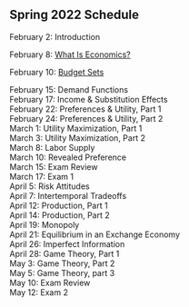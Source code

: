 ## Spring 2022 Schedule

February 2:  Introduction  

February 8:  [What Is Economics?](https://pjakiela.hithub.io/ECON251/1-what-is-econ.html)  

February 10:  [Budget Sets](https://pjakiela.hithub.io/ECON251/2-budget-sets.html)  

February 15:  Demand Functions  
February 17:  Income & Substitution Effects  
February 22:  Preferences & Utility, Part 1  
February 24:  Preferences & Utility, Part 2  
March 1:  Utility Maximization, Part 1  
March 3:  Utility Maximization, Part 2  
March 8:  Labor Supply  
March 10: Revealed Preference  
March 15:  Exam Review  
March 17:  Exam 1  
April 5:  Risk Attitudes  
April 7:  Intertemporal Tradeoffs  
April 12:  Production, Part 1  
April 14:  Production, Part 2  
April 19:  Monopoly  
April 21:  Equilibrium in an Exchange Economy   
April 26:  Imperfect Information  
April 28:  Game Theory, Part 1  
May 3:  Game Theory, Part 2  
May 5:  Game Theory, part 3  
May 10:  Exam Review  
May 12:  Exam 2  
